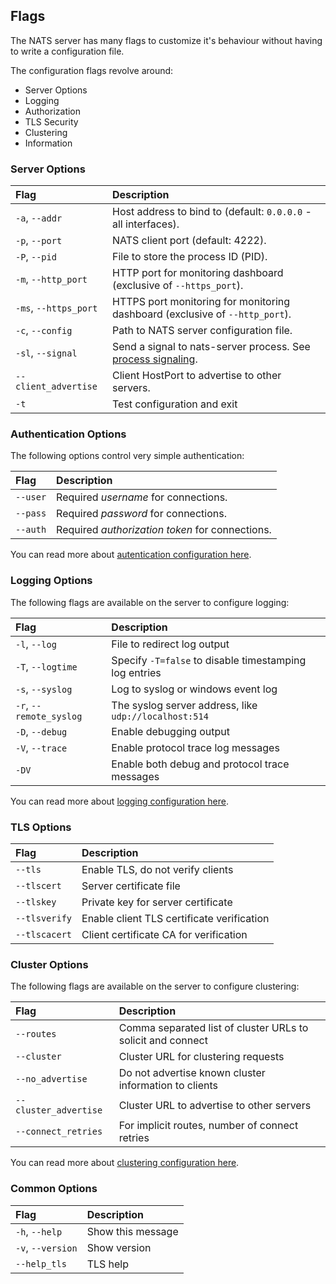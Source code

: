 ## Flags


The NATS server has many flags to customize it's behaviour without having to write a configuration file.

The configuration flags revolve around:

- Server Options
- Logging
- Authorization
- TLS Security
- Clustering
- Information


### Server Options

| Flag | Description |
| :-------------------- | :-------- |
| `-a`, `--addr` | Host address to bind to (default: `0.0.0.0` - all interfaces). |
| `-p`, `--port` | NATS client port (default: 4222). |
| `-P`, `--pid` | File to store the process ID (PID). |
| `-m`, `--http_port` | HTTP port for monitoring dashboard (exclusive of `--https_port`). |
| `-ms`, `--https_port` | HTTPS port monitoring for monitoring dashboard (exclusive of `--http_port`). |
| `-c`, `--config` | Path to NATS server configuration file. |
| `-sl`, `--signal` | Send a signal to nats-server process. See [process signaling](signals.md). |
| `--client_advertise` | Client HostPort to advertise to other servers. |
| `-t` | Test configuration and exit |



### Authentication Options

The following options control very simple authentication:

| Flag | Description |
| :-------------------- | :-------- |
| `--user` | Required _username_ for connections. |
| `--pass` | Required _password_ for connections. |
| `--auth` | Required _authorization token_ for connections. |

You can read more about [autentication configuration here](authentication.md).


### Logging Options

The following flags are available on the server to configure logging:

| Flag | Description |
| :-------------------- | :-------- |
| `-l`, `--log` | File to redirect log output |
| `-T`, `--logtime` | Specify `-T=false` to disable timestamping log entries |
| `-s`, `--syslog` | Log to syslog or windows event log |
| `-r`, `--remote_syslog` | The syslog server address, like `udp://localhost:514` |
| `-D`, `--debug` | Enable debugging output |
| `-V`, `--trace` | Enable protocol trace log messages |
| `-DV` | Enable both debug and protocol trace messages |

You can read more about [logging configuration here](logging.md).


### TLS Options

| Flag | Description |
| :-------------------- | :-------- |
| `--tls` | Enable TLS, do not verify clients |
| `--tlscert` | Server certificate file |
| `--tlskey` | Private key for server certificate |
| `--tlsverify` | Enable client TLS certificate verification |
| `--tlscacert` | Client certificate CA for verification |


### Cluster Options

The following flags are available on the server to configure clustering:


| Flag | Description |
| :-------------------- | :-------- |
| `--routes` | Comma separated list of cluster URLs to solicit and connect |
| `--cluster` | Cluster URL for clustering requests |
| `--no_advertise` | Do not advertise known cluster information to clients |
| `--cluster_advertise` | Cluster URL to advertise to other servers |
| `--connect_retries` | For implicit routes, number of connect retries |

You can read more about [clustering configuration here](clustering.md).


### Common Options

| Flag | Description |
| :-------------------- | :-------- |
| `-h`, `--help` | Show this message |
| `-v`, `--version` | Show version |
| `--help_tls` | TLS help |

